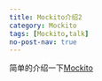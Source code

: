 ```yaml
---
title: Mockito介绍2
category: Mockito
tags: [Mockito,talk]
no-post-nav: true
---
```


简单的介绍一下[Mockito](https://site.mockito.org/)
